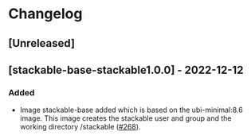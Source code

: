 # Changelog

## [Unreleased]

## [stackable-base-stackable1.0.0] - 2022-12-12

### Added

- Image stackable-base added which is based on the ubi-minimal:8.6 image. This
  image creates the stackable user and group and the working directory
  /stackable ([#268]).

[#268]: https://github.com/stackabletech/docker-images/pull/268
